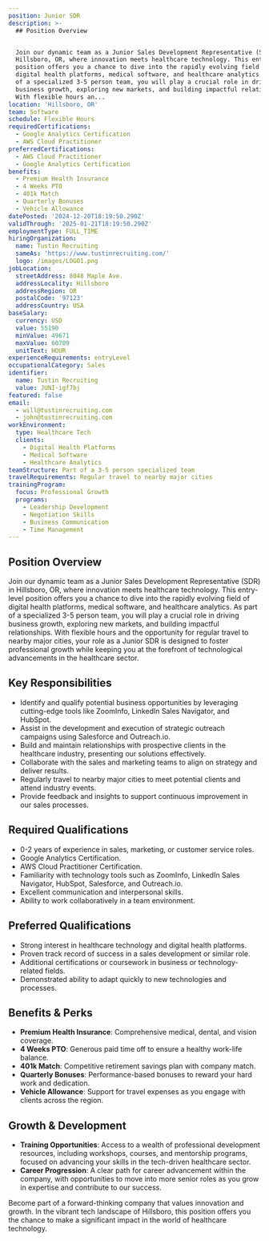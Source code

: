 ```yaml
---
position: Junior SDR
description: >-
  ## Position Overview


  Join our dynamic team as a Junior Sales Development Representative (SDR) in
  Hillsboro, OR, where innovation meets healthcare technology. This entry-level
  position offers you a chance to dive into the rapidly evolving field of
  digital health platforms, medical software, and healthcare analytics. As part
  of a specialized 3-5 person team, you will play a crucial role in driving
  business growth, exploring new markets, and building impactful relationships.
  With flexible hours an...
location: 'Hillsboro, OR'
team: Software
schedule: Flexible Hours
requiredCertifications:
  - Google Analytics Certification
  - AWS Cloud Practitioner
preferredCertifications:
  - AWS Cloud Practitioner
  - Google Analytics Certification
benefits:
  - Premium Health Insurance
  - 4 Weeks PTO
  - 401k Match
  - Quarterly Bonuses
  - Vehicle Allowance
datePosted: '2024-12-20T18:19:50.290Z'
validThrough: '2025-01-21T18:19:50.290Z'
employmentType: FULL_TIME
hiringOrganization:
  name: Tustin Recruiting
  sameAs: 'https://www.tustinrecruiting.com/'
  logo: /images/LOGO1.png
jobLocation:
  streetAddress: 8048 Maple Ave.
  addressLocality: Hillsboro
  addressRegion: OR
  postalCode: '97123'
  addressCountry: USA
baseSalary:
  currency: USD
  value: 55190
  minValue: 49671
  maxValue: 60709
  unitText: HOUR
experienceRequirements: entryLevel
occupationalCategory: Sales
identifier:
  name: Tustin Recruiting
  value: JUNI-igf7bj
featured: false
email:
  - will@tustinrecruiting.com
  - john@tustinrecruiting.com
workEnvironment:
  type: Healthcare Tech
  clients:
    - Digital Health Platforms
    - Medical Software
    - Healthcare Analytics
teamStructure: Part of a 3-5 person specialized team
travelRequirements: Regular travel to nearby major cities
trainingProgram:
  focus: Professional Growth
  programs:
    - Leadership Development
    - Negotiation Skills
    - Business Communication
    - Time Management
---
```




## Position Overview

Join our dynamic team as a Junior Sales Development Representative (SDR) in Hillsboro, OR, where innovation meets healthcare technology. This entry-level position offers you a chance to dive into the rapidly evolving field of digital health platforms, medical software, and healthcare analytics. As part of a specialized 3-5 person team, you will play a crucial role in driving business growth, exploring new markets, and building impactful relationships. With flexible hours and the opportunity for regular travel to nearby major cities, your role as a Junior SDR is designed to foster professional growth while keeping you at the forefront of technological advancements in the healthcare sector.

## Key Responsibilities

- Identify and qualify potential business opportunities by leveraging cutting-edge tools like ZoomInfo, LinkedIn Sales Navigator, and HubSpot.
- Assist in the development and execution of strategic outreach campaigns using Salesforce and Outreach.io.
- Build and maintain relationships with prospective clients in the healthcare industry, presenting our solutions effectively.
- Collaborate with the sales and marketing teams to align on strategy and deliver results.
- Regularly travel to nearby major cities to meet potential clients and attend industry events.
- Provide feedback and insights to support continuous improvement in our sales processes.

## Required Qualifications

- 0-2 years of experience in sales, marketing, or customer service roles.
- Google Analytics Certification.
- AWS Cloud Practitioner Certification.
- Familiarity with technology tools such as ZoomInfo, LinkedIn Sales Navigator, HubSpot, Salesforce, and Outreach.io.
- Excellent communication and interpersonal skills.
- Ability to work collaboratively in a team environment.

## Preferred Qualifications

- Strong interest in healthcare technology and digital health platforms.
- Proven track record of success in a sales development or similar role.
- Additional certifications or coursework in business or technology-related fields.
- Demonstrated ability to adapt quickly to new technologies and processes.

## Benefits & Perks

- **Premium Health Insurance**: Comprehensive medical, dental, and vision coverage.
- **4 Weeks PTO**: Generous paid time off to ensure a healthy work-life balance.
- **401k Match**: Competitive retirement savings plan with company match.
- **Quarterly Bonuses**: Performance-based bonuses to reward your hard work and dedication.
- **Vehicle Allowance**: Support for travel expenses as you engage with clients across the region.

## Growth & Development

- **Training Opportunities**: Access to a wealth of professional development resources, including workshops, courses, and mentorship programs, focused on advancing your skills in the tech-driven healthcare sector.
- **Career Progression**: A clear path for career advancement within the company, with opportunities to move into more senior roles as you grow in expertise and contribute to our success.

Become part of a forward-thinking company that values innovation and growth. In the vibrant tech landscape of Hillsboro, this position offers you the chance to make a significant impact in the world of healthcare technology.
